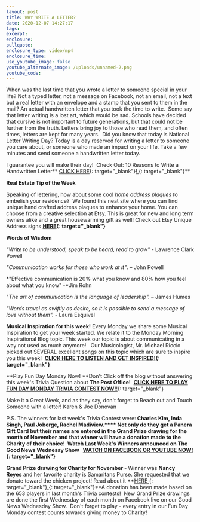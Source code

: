 ```yaml
---
layout: post
title: WHY WRITE A LETTER?
date: 2020-12-07 14:27:17
tags:
excerpt:
enclosure:
pullquote:
enclosure_type: video/mp4
enclosure_time:
use_youtube_image: false
youtube_alternate_image: /uploads/unnamed-2.png
youtube_code:
---
```


When was the last time that you wrote a letter to someone special in your life? Not a typed letter, not a message on Facebook, not an email, not a text but a real letter with an envelope and a stamp that you sent to them in the mail? An actual handwritten letter that you took the time to write.&nbsp; Some say that letter writing is a lost art, which would be sad. Schools have decided that cursive is not important to future generations, but that could not be further from the truth. Letters bring joy to those who read them, and often times, letters are kept for many years.&nbsp; Did you know that today is National Letter Writing Day? Today is a day reserved for writing a letter to someone you care about, or someone who made an impact on your life. Take a few minutes and send someone a handwritten letter today. &nbsp;&nbsp;

I guarantee you will make their day\!&nbsp; Check Out: 10 Reasons to Write a Handwritten Letter**&nbsp;[CLICK HERE](https://t.e2ma.net/click/8bo0vd/sbltq1c/sjzxlm){: target="_blank"}[\!&nbsp;](https://t.e2ma.net/click/8bo0vd/sbltq1c/8b0xlm){: target="_blank"}**

**Real Estate Tip of the Week&nbsp;**

Speaking of lettering, how about some cool&nbsp;*home address plaques t*o embelish your residence?&nbsp; We found this neat site where you can find unique hand crafted address plaques to enhance your home. You can choose from a creative selection at Etsy. This is great for new and long term owners alike and a great housewarming gift as well\! Check out Etsy Unique Address signs&nbsp;**[HERE](https://t.e2ma.net/click/8bo0vd/sbltq1c/o40xlm){: target="_blank"}**

**Words of Wisdom**

*"Write to be understood, speak to be heard, read to grow"&nbsp;*\- Lawrence Clark Powell

*"Communication works for those who work at it"*. – John Powell

*"Effective communication is 20% what you know and 80% how you feel about what you know" -*Jim Rohn

"*The art of communication is the language of leadership".&nbsp;*– James Humes

*"Words travel as swiftly as desire, so it is possible to send a message of love without them".*&nbsp;- Laura Esquivel

**Musical Inspiration for this week\!**&nbsp;Every Monday we share some Musical Inspiration to get your week started. We relate it to the Monday Morning Inspirational Blog topic. This week our topic is about communicating in a way not used as much anymore\!&nbsp; &nbsp;Our Musicologist, Mr. Michael Riccio picked out SEVERAL excellent songs on this topic which are sure to inspire you this week\! &nbsp;**[CLICK HERE TO LISTEN AND GET INSPIRED\!](https://t.e2ma.net/click/8bo0vd/sbltq1c/4w1xlm){: target="_blank"}**

**Play Fun Day Monday Now\!&nbsp;**Don't Click off the blog without answering this week's Trivia Question about&nbsp;**The Post Office\!**&nbsp;&nbsp;[**CLICK HERE TO PLAY FUN DAY MONDAY TRIVIA CONTEST NOW\!**\!](https://t.e2ma.net/click/8bo0vd/sbltq1c/kp2xlm){: target="_blank"}

Make it a Great Week, and as they say, don't forget to Reach out and Touch Someone with a letter\! Karen & Joe Donovan&nbsp;

P.S. The winners for last week's Trivia Contest were:**&nbsp;**Charles Kim, Inda Singh, Paul Joberge, Rachel Madiview**.****&nbsp;**Not only do they get a Panera Gift Card but their names are entered in the Grand Prize drawing for the month of November and that winner will have a donation made to the Charity of their choice\! &nbsp;Watch Last Week's Winners announced on The Good News Wednesay Show &nbsp;&nbsp;**[WATCH ON FACEBOOK OR YOUTUBE NOW\!](https://t.e2ma.net/click/8bo0vd/sbltq1c/0h3xlm){: target="_blank"}**

**Grand Prize drawing for Charity for November&nbsp;**\- Winner was&nbsp;**Nancy Reyes**&nbsp;and her favorite charity is Samaritans Purse. She requested that we donate toward the chicken project\! Read about it&nbsp;**[HERE&nbsp;](https://t.e2ma.net/click/8bo0vd/sbltq1c/ga4xlm){: target="_blank"}[&nbsp;](https://t.e2ma.net/click/8bo0vd/sbltq1c/w24xlm){: target="_blank"}**A donation has been made based on the 653 players in last month's Trivia contests\!&nbsp; New Grand Prize drawings are done the first Wednesday of each month on Facebook live on our Good News Wednesday Show.&nbsp; Don't forget to play - every entry in our Fun Day Monday contest counts towards giving money to Charity\!